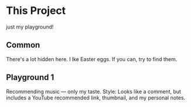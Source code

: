 # This Project

just my playground!

## Common

There's a lot hidden here.
I lke Easter eggs.
If you can, try to find them.

## Playground 1

Recommending music — only my taste.
Style: Looks like a comment, but includes a YouTube recommended link, thumbnail, and my personal notes.
